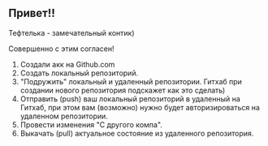 ## Привет!!

Тефтелька - замечательный контик)

Совершенно с этим согласен!

1. Создали акк на Github.com
2. Создать локальный репозиторий.
3. "Подружить" локальный и удаленный репозитории. Гитхаб при создании нового репозитория подскажет как это сделать)
4. Отправить (push) ваш локальный репозиторий в удаленный на Гитхаб, при этом вам (возможно) нужно будет авторизироваться на удаленном репозитории.
5. Провести изменения "С другого компа".
6. Выкачать (pull) актуальное состояние из удаленного репозитория.